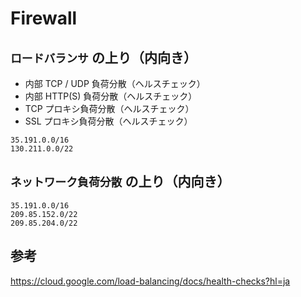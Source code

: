 # Firewall


## `ロードバランサ` の上り（内向き）

+ 内部 TCP / UDP 負荷分散（ヘルスチェック）
+ 内部 HTTP(S) 負荷分散（ヘルスチェック）
+ TCP プロキシ負荷分散（ヘルスチェック）
+ SSL プロキシ負荷分散（ヘルスチェック）

```
35.191.0.0/16
130.211.0.0/22
```

## `ネットワーク負荷分散` の上り（内向き）

```
35.191.0.0/16
209.85.152.0/22
209.85.204.0/22
```

## 参考

https://cloud.google.com/load-balancing/docs/health-checks?hl=ja
